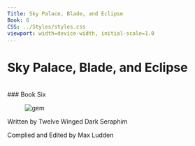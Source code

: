 ```yaml
---
Title: Sky Palace, Blade, and Eclipse
Book: 6
CSS: ../Styles/styles.css
viewport: width=device-width, initial-scale=1.0
...
```

# Sky Palace, Blade, and Eclipse
<br />
### Book Six<br /><figure>
	<img class="titlepage" src="../Images/gem.gif" alt="gem" />
</figure>


<p class="title">Written by Twelve Winged Dark Seraphim</p>
<p class="title">Complied and Edited by Max Ludden</p>